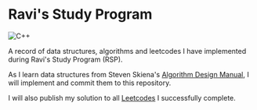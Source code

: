 # Ravi's Study Program
![C++](https://img.shields.io/badge/c++-%2300599C.svg?style=for-the-badge&logo=c%2B%2B&logoColor=white)

A record of data structures, algorithms and leetcodes I have implemented during Ravi's Study Program (RSP).

As I learn data structures from Steven Skiena's [Algorithm Design Manual](https://mimoza.marmara.edu.tr/~msakalli/cse706_12/SkienaTheAlgorithmDesignManual.pdf), I will implement and commit them to this repository.

I will also publish my solution to all [Leetcodes](https://leetcode.com) I successfully complete.
